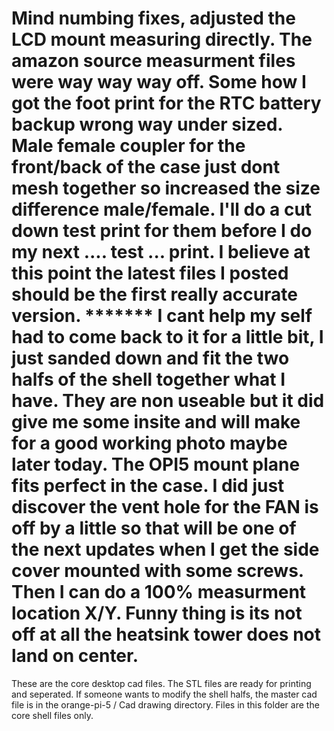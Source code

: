 # Mind numbing fixes, adjusted the LCD mount measuring directly. The amazon source measurment files were way way way off. Some how I got the foot print for the RTC battery backup wrong way under sized. Male female coupler for the front/back of the case just dont mesh together so increased the size difference male/female. I'll do a cut down test print for them before I do my next .... test ... print. I believe at this point the latest files I posted should be the first really accurate version. ******* I cant help my self had to come back to it for a little bit, I just sanded down and fit the two halfs of the shell together what I have. They are non useable but it did give me some insite and will make for a good working photo maybe later today. The OPI5 mount plane fits perfect in the case. I did just discover the vent hole for the FAN is off by a little so that will be one of the next updates when I get the side cover mounted with some screws. Then I can do a 100% measurment location X/Y. Funny thing is its not off at all the heatsink tower does not land on center.

These are the core desktop cad files. The STL files are ready for printing and seperated. If someone wants to modify the shell halfs, the master cad file is in the orange-pi-5
/ Cad drawing directory. Files in this folder are the core shell files only.
